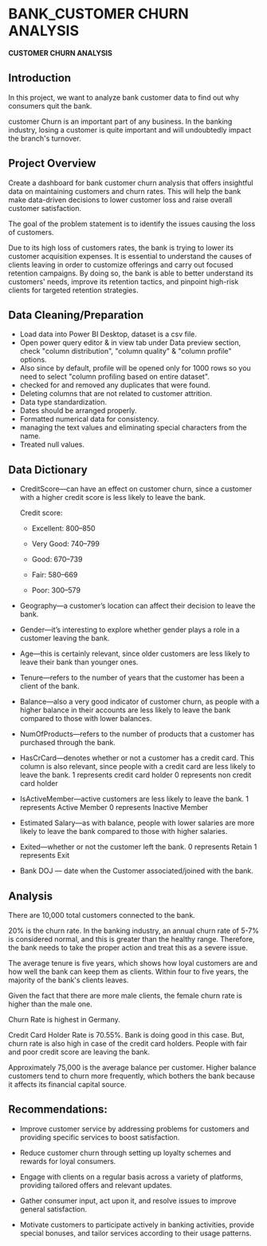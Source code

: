 # BANK_CUSTOMER CHURN ANALYSIS

**CUSTOMER CHURN ANALYSIS**

## Introduction

In this project, we want to analyze bank customer data to find out why consumers quit the bank.

customer Churn is an important part of any business. In the banking industry, losing a customer is quite important and will undoubtedly impact the branch's turnover. 

## Project Overview

Create a dashboard for bank customer churn analysis that offers insightful data on maintaining customers and churn rates. This will help the bank make data-driven decisions to lower customer loss and raise overall customer satisfaction.

The goal of the problem statement is to identify the issues causing the loss of customers.

Due to its high loss of customers rates, the bank is trying to lower its customer acquisition expenses. It is essential to understand the causes of clients leaving in order to customize offerings and carry out focused retention campaigns. By doing so, the bank is able to better understand its customers' needs, improve its retention tactics, and pinpoint high-risk clients for targeted retention strategies.

## Data Cleaning/Preparation

- Load data into Power BI Desktop, dataset is a csv file.
- Open power query editor & in view tab under Data preview section, check "column distribution", "column quality" & "column profile" options.
- Also since by default, profile will be opened only for 1000 rows so you need to select "column profiling based on entire dataset".
- checked for and removed any duplicates that were found.
- Deleting columns that are not related to customer attrition.
- Data type standardization.
- Dates should be arranged properly.
- Formatted numerical data for consistency.
- managing the text values and eliminating special characters from the name.
- Treated null values.

## Data Dictionary

- CreditScore—can have an effect on customer churn, since a customer with a higher credit score is less likely to leave the bank.

  Credit score:

   - Excellent: 800–850

   - Very Good: 740–799

   - Good: 670–739

   - Fair: 580–669

   - Poor: 300–579

- Geography—a customer’s location can affect their decision to leave the bank.

- Gender—it’s interesting to explore whether gender plays a role in a customer leaving the bank.

- Age—this is certainly relevant, since older customers are less likely to leave their bank than younger ones.

- Tenure—refers to the number of years that the customer has been a client of the bank. 

- Balance—also a very good indicator of customer churn, as people with a higher balance in their accounts are less likely to leave the bank compared to those with lower balances.

- NumOfProducts—refers to the number of products that a customer has purchased through the bank. 

- HasCrCard—denotes whether or not a customer has a credit card. This column is also relevant, since people with a credit card are less likely to leave the bank.
     1 represents credit card holder
   	 0 represents non credit card holder
     
- IsActiveMember—active customers are less likely to leave the bank.
	    1 represents Active Member
	    0 represents Inactive Member
     
- Estimated Salary—as with balance, people with lower salaries are more likely to leave the bank compared to those with higher salaries.

- Exited—whether or not the customer left the bank.
     0 represents Retain 
     1 represents Exit
- Bank DOJ — date when the Customer associated/joined  with the bank.


## Analysis

There are 10,000 total customers connected to the bank.

20% is the churn rate. In the banking industry, an annual churn rate of 5-7% is considered normal, and this is greater than the healthy range. 
Therefore, the bank needs to take the proper action and treat this as a severe issue.

The average tenure is five years, which shows how loyal customers are and how well the bank can keep them as clients. Within four to five years, the majority of the bank's clients leaves.

Given the fact that there are more male clients, the female churn rate is higher than the male one.

Churn Rate is highest in Germany.

Credit Card Holder Rate is 70.55%. Bank is doing good in this case. But, churn rate is also high in case of the credit card holders. People with fair and poor credit score are leaving the bank. 

Approximately 75,000 is the average balance per customer. Higher balance customers tend to churn more frequently, which bothers the bank because it affects its financial capital source.


## Recommendations:

- Improve customer service by addressing problems for customers and providing specific services to boost satisfaction.
  
- Reduce customer churn through setting up loyalty schemes and rewards for loyal consumers.
  
- Engage with clients on a regular basis across a variety of platforms, providing tailored offers and relevant updates.
 
- Gather consumer input, act upon it, and resolve issues to improve general satisfaction.
  
- Motivate customers to participate actively in banking activities, provide special bonuses, and tailor services according to their usage patterns.








